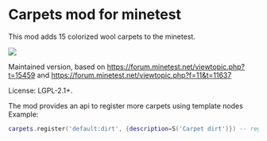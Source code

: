 # Carpets mod for minetest

This mod adds 15 colorized wool carpets to the minetest.

![](https://github.com/bell07/minetest-carpets/blob/master/screenshot.png)

Maintained version, based on https://forum.minetest.net/viewtopic.php?t=15459 and https://forum.minetest.net/viewtopic.php?f=11&t=11637

License: LGPL-2.1+.

The mod provides an api to register more carpets using template nodes
Example: 
```lua
carpets.register('default:dirt', {description=S('Carpet dirt')}) -- registers carpet looks like dirt
```
